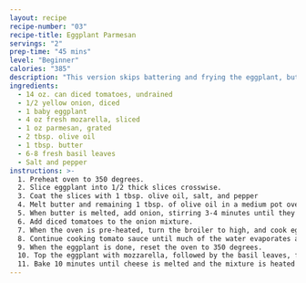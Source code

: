 ```yaml
---
layout: recipe
recipe-number: "03"
recipe-title: Eggplant Parmesan
servings: "2"
prep-time: "45 mins"
level: "Beginner"
calories: "385"
description: "This version skips battering and frying the eggplant, but doesn't sacrifice much in the way of flavor."
ingredients:
  - 14 oz. can diced tomatoes, undrained
  - 1/2 yellow onion, diced
  - 1 baby eggplant
  - 4 oz fresh mozarella, sliced
  - 1 oz parmesan, grated
  - 2 tbsp. olive oil
  - 1 tbsp. butter
  - 6-8 fresh basil leaves
  - Salt and pepper
instructions: >-
  1. Preheat oven to 350 degrees.
  2. Slice eggplant into 1/2 thick slices crosswise.
  3. Coat the slices with 1 tbsp. olive oil, salt, and pepper
  4. Melt butter and remaining 1 tbsp. of olive oil in a medium pot over medium-high heat.
  5. When butter is melted, add onion, stirring 3-4 minutes until they begin to sweat and soften.
  6. Add diced tomatoes to the onion mixture. 
  7. When the oven is pre-heated, turn the broiler to high, and cook eggplant 6 inches from heat source for 4 minutes per side.
  8. Continue cooking tomato sauce until much of the water evaporates and the sauce thickens - about 10 minutes.
  9. When the eggplant is done, reset the oven to 350 degrees.
  10. Top the eggplant with mozzarella, followed by the basil leaves, followed by the tomato sauce.
  11. Bake 10 minutes until cheese is melted and the mixture is heated through.
---
```

